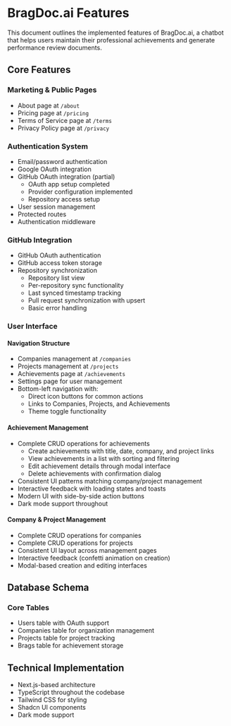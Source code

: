 # BragDoc.ai Features

This document outlines the implemented features of BragDoc.ai, a chatbot that helps users maintain their professional achievements and generate performance review documents.

## Core Features

### Marketing & Public Pages
- About page at `/about`
- Pricing page at `/pricing`
- Terms of Service page at `/terms`
- Privacy Policy page at `/privacy`

### Authentication System
- Email/password authentication
- Google OAuth integration
- GitHub OAuth integration (partial)
  - OAuth app setup completed
  - Provider configuration implemented
  - Repository access setup
- User session management
- Protected routes
- Authentication middleware

### GitHub Integration
- GitHub OAuth authentication
- GitHub access token storage
- Repository synchronization
  - Repository list view
  - Per-repository sync functionality
  - Last synced timestamp tracking
  - Pull request synchronization with upsert
  - Basic error handling

### User Interface
#### Navigation Structure
- Companies management at `/companies`
- Projects management at `/projects`
- Achievements page at `/achievements`
- Settings page for user management
- Bottom-left navigation with:
  - Direct icon buttons for common actions
  - Links to Companies, Projects, and Achievements
  - Theme toggle functionality

#### Achievement Management
- Complete CRUD operations for achievements
  - Create achievements with title, date, company, and project links
  - View achievements in a list with sorting and filtering
  - Edit achievement details through modal interface
  - Delete achievements with confirmation dialog
- Consistent UI patterns matching company/project management
- Interactive feedback with loading states and toasts
- Modern UI with side-by-side action buttons
- Dark mode support throughout

#### Company & Project Management
- Complete CRUD operations for companies
- Complete CRUD operations for projects
- Consistent UI layout across management pages
- Interactive feedback (confetti animation on creation)
- Modal-based creation and editing interfaces

## Database Schema
### Core Tables
- Users table with OAuth support
- Companies table for organization management
- Projects table for project tracking
- Brags table for achievement storage

## Technical Implementation
- Next.js-based architecture
- TypeScript throughout the codebase
- Tailwind CSS for styling
- Shadcn UI components
- Dark mode support
